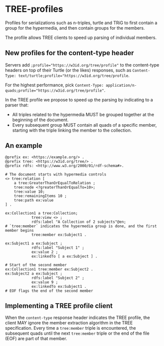 # TREE-profiles

Profiles for serializations such as n-triples, turtle and TRiG to first contain a group for the hypermedia, and then contain groups for the members.

The profile allows TREE clients to speed up parsing of individual members.

## New profiles for the content-type header

Servers add `;profile="https://w3id.org/tree/profile"` to the content-type headers on top of their Turtle (or the likes) responses, such as `Content-Type: text/turtle;profile="https://w3id.org/tree/profile`.

For the highest performance, pick `Content-Type: application/n-quads;profile="https://w3id.org/tree/profile"`.

In the TREE profile we propose to speed up the parsing by indicating to a parser that:
 * All triples related to the hypermedia MUST be grouped together at the beginning of the document.
 * Every subsequent group MUST contain all quads of a specific member, starting with the triple linking the member to the collection.

## An example

```turtle
@prefix ex: <https://example.org/> .
@prefix tree: <https://w3id.org/tree/> .
@prefix rdfs: <http://www.w3.org/2000/01/rdf-schema#>.

# The document starts with hypermedia controls
<> tree:relation [
    a tree:GreaterThanOrEqualToRelation ;
    tree:node <?greaterThanOrEqualTo=10>;
    tree:value 10;
    tree:remainingItems 10 ;
    tree:path ex:value
] .

ex:Collection1 a tree:Collection;
            tree:view <> ;
            rdfs:label "A Collection of 2 subjects"@en;
# `tree:member` indicates the hypermedia group is done, and the first member begins
            tree:member ex:Subject1 .

ex:Subject1 a ex:Subject ;
            rdfs:label "Subject 1" ;
			ex:value 2 ;
            ex:linkedTo [ a ex:Subject ] .

# Start of the second member
ex:Collection1 tree:member ex:Subject2 .
ex:Subject2 a ex:Subject ;
            rdfs:label "Subject 2" ;
			ex:value 9 ;
            ex:linkedTo ex:Subject1 .
# EOF flags the end of the second member
```

## Implementing a TREE profile client

When the `content-type` response header indicates the TREE profile, the client MAY ignore the member extraction algorithm in the TREE specification.
Every time a `tree:member` triple is encountered, the subsequent quads until the next `tree:member` triple or the end of the file (EOF) are part of that member.
